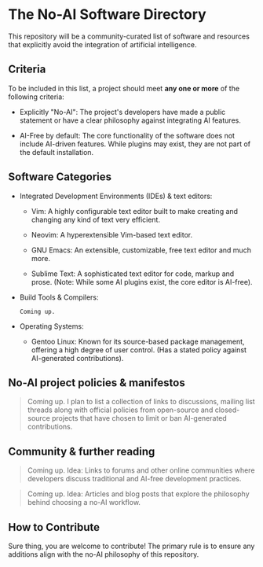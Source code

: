 # The No-AI Software Directory

This repository will be a community-curated list of software and resources that explicitly avoid the integration of artificial intelligence.

## Criteria

To be included in this list, a project should meet **any one or more** of the following criteria:

* Explicitly "No-AI": The project's developers have made a public statement or have a clear philosophy against integrating AI features.

* AI-Free by default: The core functionality of the software does not include AI-driven features. While plugins may exist, they are not part of the default installation.

## Software Categories

* Integrated Development Environments (IDEs) & text editors:

  * Vim: A highly configurable text editor built to make creating and changing any kind of text very efficient.

  * Neovim: A hyperextensible Vim-based text editor.

  * GNU Emacs: An extensible, customizable, free text editor and much more.

  * Sublime Text: A sophisticated text editor for code, markup and prose. (Note: While some AI plugins exist, the core editor is AI-free).


* Build Tools & Compilers:

      Coming up.

* Operating Systems:
  * Gentoo Linux: Known for its source-based package management, offering a high degree of user control. (Has a stated policy against AI-generated contributions).

## No-AI project policies & manifestos

> Coming up. I plan to list a collection of links to discussions, mailing list threads along with official policies from open-source and closed-source projects that have chosen to limit or ban AI-generated contributions.

## Community & further reading

> Coming up. Idea: Links to forums and other online communities where developers discuss traditional and AI-free development practices.

> Coming up. Idea: Articles and blog posts that explore the philosophy behind choosing a no-AI workflow.

## How to Contribute

Sure thing, you are welcome to contribute! The primary rule is to ensure any additions align with the no-AI philosophy of this repository.
